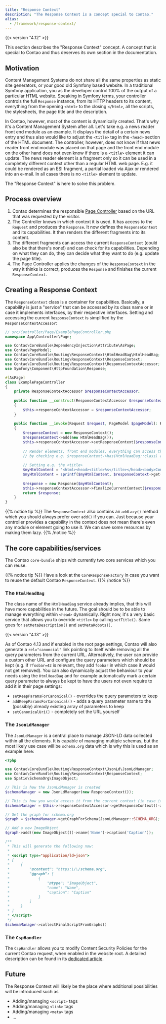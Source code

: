 ```yaml
---
title: "Response Context"
description: "The Response Context is a concept special to Contao."
alias:
  - /framework/response-context/
---
```


{{< version "4.12" >}}

This section describes the "Response Context" concept. A concept that is special
to Contao and thus deserves its own section in the documentation.

## Motivation

Content Management Systems do not share all the same properties as static site generators, or your
good old Symfony based website.
In a traditional Symfony application, you as the developer control 100% of the output of
a particular HTML website. Speaking in Symfony terms, your controller 
controls the full `Response` instance, from its HTTP headers to its content, everything from
the opening `<html>` to the closing `</html>`, all the scripts, the stylesheets, the page title and
the description.

In Contao, however, most of the content is dynamically created. That's why it's a Content Management
System after all. Let's take e.g. a news reader front end module as an example. It displays the 
detail of a certain news entry and thus also would like to adjust the `<title>` tag in the `<head>`
section of the HTML document. The controller, however, does not know if that news reader front end module
was placed on that page and the front end module on the other hand does not even know if there is a `<title>`
element it can update.
The news reader element is a fragment only so it can be used in a completely different context other than a
regular HTML web page. E.g. it could be rendered as an ESI fragment, a partial loaded via Ajax or rendered into
an e-mail. In all cases there is no `<title>` element to update.

The "Response Context" is here to solve this problem.

## Process overview

1. Contao determines the responsible [Page Controller](/framework/page-controllers/) based on the URL that
was requested by the visitor.
2. The Controller knows in which context it is used. It has access to the `Request` and produces the `Response`.
It now defines the `ResponseContext` and its capabilities. It then renders the different fragments into its content.
3. The different fragments can access the current `ResponseContext` (could also be that there's none!) and can
check for its capabilities. Depending on what they can do, they can decide what they want to do (e.g. update the
page title).
4. The Page Controller applies the changes of the `ResponseContext` in the way it thinks is correct, produces the `Response`
and finishes the current `ResponseContext`.
   
## Creating a Response Context

The `ResponseContext` class is a container for capabilities. Basically, a capability is just a "service" that can
be accessed by its class name or in case it implements interfaces, by their respective interfaces.
Setting and accessing the current `ResponseContext` is simplified by the `ResponseContextAccessor`:

```php
// src/Controller/Page/ExamplePageController.php
namespace App\Controller\Page;

use Contao\CoreBundle\DependencyInjection\Attribute\AsPage;
use Contao\PageModel;
use Contao\CoreBundle\Routing\ResponseContext\HtmlHeadBag\HtmlHeadBag;
use Contao\CoreBundle\Routing\ResponseContext\ResponseContext;
use Contao\CoreBundle\Routing\ResponseContext\ResponseContextAccessor;
use Symfony\Component\HttpFoundation\Response;

#[AsPage]
class ExamplePageController
{
    private ResponseContextAccessor $responseContextAccessor;
    
    public function __construct(ResponseContextAccessor $responseContextAccessor)
    {
        $this->responseContextAccessor = $responseContextAccessor;
    }
    
    public function __invoke(Request $request, PageModel $pageModel): Response
    {
        $responseContext = new ResponseContext();
        $responseContext->add(new HtmlHeadBag());
        $this->responseContextAccessor->setResponseContext($responseContext);
        
        // Render elements, front end modules, everything can access the current context
        // by checking e.g. $responseContext->has(HtmlHeadBag::class) and do something with it.
        
        // Setting e.g. the <title>
        $myHtmlContent = '<html><head><title>%s</title></head><body>Content</body></html>';
        $myHtmlContent = sprintf($myHtmlContent, $responseContext->get(HtmlHeadBag::class)->getTitle());
        
        $response = new Response($myHtmlContent);
        $this->responseContextAccessor->finalizeCurrentContext($response);
        return $response;
    }
}
```


{{% notice tip %}}
The `ResponseContext` also contains an `addLazy()` method which you should always prefer over `add()` if you can.
Just because your controller provides a capability in the context does not mean there's even any module or element
going to use it. We can save some resources by making them lazy.
{{% /notice %}}


## The core capabilities/services

The Contao `core-bundle` ships with currently two core services which you can reuse.

{{% notice tip %}}
Have a look at the `CoreResponseFactory` in case you want to reuse the default Contao `ResponseContext`.
{{% /notice %}}

### The `HtmlHeadBag`

The class name of the `HtmlHeadBag` service already implies, that this will have more capabilities in the future.
The goal should be to be able to manage everything within `<head>` dynamically.
Right now, it's a very basic service that allows you to override `<title>` by calling `setTitle()`. Same goes for
`setMetaDescription()` and `setMetaRobots()`.

{{< version "4.13" >}}

As of Contao 4.13 and if enabled in the root page settings, Contao will also generate a `rel="canoncial"` link pointing to
itself while removing all the query parameters from the current URL. Alternatively, the user can provide a custom other URL and
configure the query parameters which should be kept (e.g. if `?foobar=42` is relevant, they add `foobar` in which case
it would not get removed). You can also dynamically adjust the behaviour to your needs using the `HtmlHeadBag` and for
example automatically mark a certain query parameter to always be kept to have the users not even require to add it
in their page settings:

* `setKeepParamsForCanonical()` - overrides the query parameters to keep
* `addKeepParamsForCanonical()` - adds a query parameter name to the (possibly) already existing array of parameters to keep
* `setCanonicalUri()` - completely set the URL yourself


### The `JsonLdManager`

The `JsonLdManager` is a central place to manage JSON-LD data collected within all the elements. 
It is capable of managing multiple schemas, but the most likely use case will be `schema.org` data
which is why this is used as an example here:

```php
<?php

use Contao\CoreBundle\Routing\ResponseContext\JsonLd\JsonLdManager;
use Contao\CoreBundle\Routing\ResponseContext\ResponseContext;
use Spatie\SchemaOrg\ImageObject;

// This is how the JsonLdManager is created
$schemaManager = new JsonLdManager(new ResponseContext());

// This is how you would access it from the current context (in case it exists)
$schemaManager = $this->responseContextAccessor->getResponseContext()->get(JsonLdManager::class);

// Get the graph for schema.org
$graph = $schemaManager->getGraphForSchema(JsonLdManager::SCHEMA_ORG);

// Add a new ImageObject
$graph->add((new ImageObject())->name('Name')->caption('Caption'));

/**
 * This will generate the following now:
 * 
 * <script type="application/ld+json">
 * [
 *     {
 *         "@context": "https:\/\/schema.org",
 *         "@graph": [
 *             {
 *                 "@type": "ImageObject",
 *                 "name": "Name",
 *                 "caption": "Caption"
 *             }
 *         ]
 *     }
 * ]
 * </script>
 */
$schemaManager->collectFinalScriptFromGraphs()
```


### The `CspHandler`

The `CspHandler` allows you to modify Content Security Policies for the current Contao request, when enabled in the
website root. A detailed description can be found in its [dedicated article][CspHandler].



## Future

The Response Context will likely be the place where additional possibilities will be introduced such as

- Adding/managing `<script>` tags
- Adding/managing `<link>` tags
- Adding/managing `<meta>` tags
- ...


[CspHandler]: /framework/csp/
